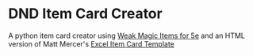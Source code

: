 # DND Item Card Creator

A python item card creator using [Weak Magic Items for 5e](http://www.lordbyng.net/inspiration/index.php) and an HTML version of Matt Mercer's [Excel Item Card Template](https://twitter.com/matthewmercer/status/845459070840586240)